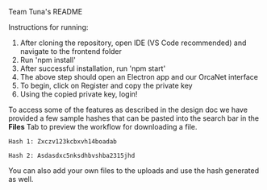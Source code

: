 Team Tuna's README

Instructions for running:

1. After cloning the repository, open IDE (VS Code recommended) and navigate to the frontend folder 
2. Run 'npm install'
3. After successful installation, run 'npm start'
4. The above step should open an Electron app and our OrcaNet interface
5. To begin, click on Register and copy the private key
6. Using the copied private key, login! 

To access some of the features as described in the design doc we have provided a few sample hashes that can be pasted into the search bar in the **Files** Tab to preview the workflow for downloading a file.
```
Hash 1: Zxczv123kcbxvh14boadab

Hash 2: Asdasdxc5nksdhbvshba2315jhd
```
You can also add your own files to the uploads and use the hash generated as well.
